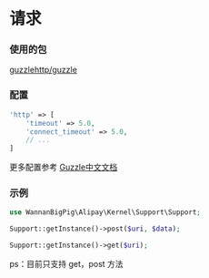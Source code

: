 # 请求

### 使用的包

[guzzlehttp/guzzle](https://github.com/guzzle/guzzle)

### 配置

```php
'http' => [
    'timeout' => 5.0,
    'connect_timeout' => 5.0,
    // ...
]
```

更多配置参考 [Guzzle中文文档](https://guzzle-cn.readthedocs.io/zh_CN/latest/request-options.html)

### 示例

```php
use WannanBigPig\Alipay\Kernel\Support\Support;

Support::getInstance()->post($uri, $data);

Support::getInstance()->get($uri);
```

ps：目前只支持 get，post 方法

